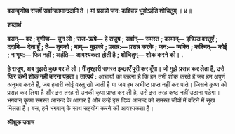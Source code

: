 **वरान्वृणीष्व राजर्षे सर्वान्कामान्ददामि ते ।** **मां प्रसन्नो जन: कश्चिन्न भूयोऽर्हति शोचितुम् ॥ ४॥** 

**शब्दार्थ** 

**वरान्—** **वर** **; वृणीष्व—** **चुन लो** **; राज-ऋषे—** **हे राजॢष** **; सर्वान्—** **समस्त** **; कामान्—** **इच्छित वस्तुएँ** **; ददामि—** **देता हूँ** **; ते—** **तुमको** **; माम्—** **मुझको** **; प्रसन्न:—** **प्रसन्न करके** **; जन:—** **व्यक्ति** **; कश्चित्—** **कोई** **; न भूय:—** **फिर नहीं** **; अर्हति—** **आवश्यकता** **होती है** **; शोचितुम्—** **शोक करने की।** **.** 

**हे राजॢष, अब मुझसे कुछ वर ले लो। मैं तुश्हारी समस्त इच्छाएँ पूरी कर दूँगा। जो मुझे** **प्रसन्न कर लेता है, उसे फिर कभी शोक नहीं करना पड़ता।** **तात्पर्य :** आचार्यों का कहना है कि हम तभी शोक करते हैं जब हम अपूर्ण अनुभव करते हैं, जब हमारी कोई वस्तु खो जाती है या जब हम अभीष्ट प्राप्त नहीं कर पाते। जिसने कृष्ण को प्रसन्न कर लिया है और इस तरह से उनकी कृपा प्राप्त कर ली है, उसे इस तरह कष्ट नहीं उठाना पड़ेगा। भगवान् कृष्ण समस्त आनन्द के आगार हैं और उन्हें इस दिव्य आनन्द को समस्त जीवों में बाँटने में सुख मिलता है। बस, हमें भगवान् के साथ सहयोग करने की आवश्यकता है।  

**श्रीशुक उवाच** 